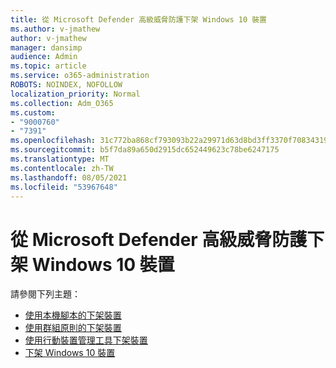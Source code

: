 ```yaml
---
title: 從 Microsoft Defender 高級威脅防護下架 Windows 10 裝置
ms.author: v-jmathew
author: v-jmathew
manager: dansimp
audience: Admin
ms.topic: article
ms.service: o365-administration
ROBOTS: NOINDEX, NOFOLLOW
localization_priority: Normal
ms.collection: Adm_O365
ms.custom:
- "9000760"
- "7391"
ms.openlocfilehash: 31c772ba868cf793093b22a29971d63d8bd3ff3370f70834319a86691d62597e
ms.sourcegitcommit: b5f7da89a650d2915dc652449623c78be6247175
ms.translationtype: MT
ms.contentlocale: zh-TW
ms.lasthandoff: 08/05/2021
ms.locfileid: "53967648"
---
```

# <a name="offboard-windows-10-devices-from-microsoft-defender-advanced-threat-protection"></a>從 Microsoft Defender 高級威脅防護下架 Windows 10 裝置

請參閱下列主題：

- [使用本機腳本的下架裝置](https://go.microsoft.com/fwlink/?linkid=2143465)
- [使用群組原則的下架裝置](https://go.microsoft.com/fwlink/?linkid=2143632)
- [使用行動裝置管理工具下架裝置](https://go.microsoft.com/fwlink/?linkid=2143633)
- [下架 Windows 10 裝置](https://go.microsoft.com/fwlink/?linkid=2143629)
